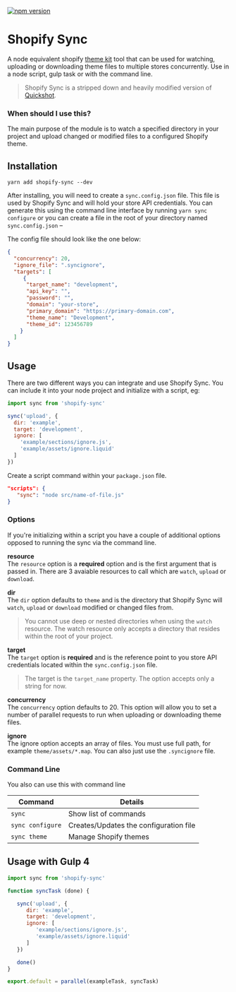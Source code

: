 [![npm version](https://badge.fury.io/js/shopify-sync.svg)](https://www.npmjs.com/package/shopify-sync)

# Shopify Sync

A node equivalent shopify [theme kit](https://shopify.github.io/themekit/) tool that can be used for watching, uploading or downloading theme files to multiple stores concurrently. Use in a node script, gulp task or with the command line.

> Shopify Sync is a stripped down and heavily modified version of [Quickshot](https://github.com/internalfx/quickshot).

### When should I use this?

The main purpose of the module is to watch a specified directory in your project and upload changed or modified files to a configured Shopify theme.

## Installation

```cli
yarn add shopify-sync --dev
```

After installing, you will need to create a  `sync.config.json` file. This file is used by Shopify Sync and will hold your store API credentials. You can generate this using the command line interface by running `yarn sync configure` or  you can create a file in the root of your directory named `sync.config.json` –

 The config file should look like the one below:

```json
{
  "concurrency": 20,
  "ignore_file": ".syncignore",
  "targets": [
     {
      "target_name": "development",
      "api_key": "",
      "password": "",
      "domain": "your-store",
      "primary_domain": "https://primary-domain.com",
      "theme_name": "Development",
      "theme_id": 123456789
    }
  ]
}

```

## Usage
There are two different ways you can integrate and use Shopify Sync. You can include it into your node project and initialize with a script, eg:

```javascript
import sync from 'shopify-sync'

sync('upload', {
  dir: 'example',
  target: 'development',
  ignore: [
    'example/sections/ignore.js',
    'example/assets/ignore.liquid'
  ]
})

```

Create a script command within your `package.json` file.

```json
"scripts": {
   "sync": "node src/name-of-file.js"
}
```


### Options
If you're initializing within a script you have a couple of additional options opposed to running the sync via the command line.

**resource**<br>
The `resource` option is a **required** option and is the first argument that is passed in. There are 3 avaiable resources to call which are `watch`, `upload` or `download`.

**dir**<br>
The `dir` option defaults to `theme` and is the directory that Shopify Sync will `watch`, `upload` or `download` modified or changed files from.

> You cannot use deep or nested directories when using the `watch` resource. The watch resource only accepts a directory that resides within the root of your project.

**target**<br>
The `target` option is **required** and is the reference point to you store API credentials located within the `sync.config.json` file.

> The target is the `target_name` property. The option accepts only a string for now.

**concurrency**<br>
The `concurrency` option defaults to 20. This option will allow you to set a number of parallel requests to run when uploading or downloading theme files.

**ignore**<br>
The ignore option accepts an array of files. You must use full path, for example `theme/assets/*.map`. You can also just use the `.syncignore` file.


### Command Line
You also can use this with command line

|     Command    | Details
|----------------|-------------------------------
|`sync` | Show list of commands
|`sync configure` | Creates/Updates the configuration file
|`sync theme` | Manage Shopify themes


## Usage with Gulp 4

```javascript
import sync from 'shopify-sync'

function syncTask (done) {

   sync('upload', {
      dir: 'example',
      target: 'development',
      ignore: [
         'example/sections/ignore.js',
         'example/assets/ignore.liquid'
      ]
   })

   done()
}

export.default = parallel(exampleTask, syncTask)
```

